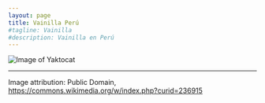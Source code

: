 ```yaml
---
layout: page
title: Vainilla Perú
#tagline: Vainilla
#description: Vainilla en Perú
---
```


![Image of Yaktocat](https://upload.wikimedia.org/wikipedia/commons/4/40/Vanilla_planifolia_1.jpg)

---

Image attribution: Public Domain, https://commons.wikimedia.org/w/index.php?curid=236915
